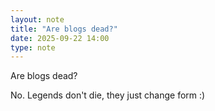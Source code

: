 ```yaml
---
layout: note
title: "Are blogs dead?"
date: 2025-09-22 14:00
type: note
---
```

Are blogs dead? 

No. Legends don't die, they just change form :)
